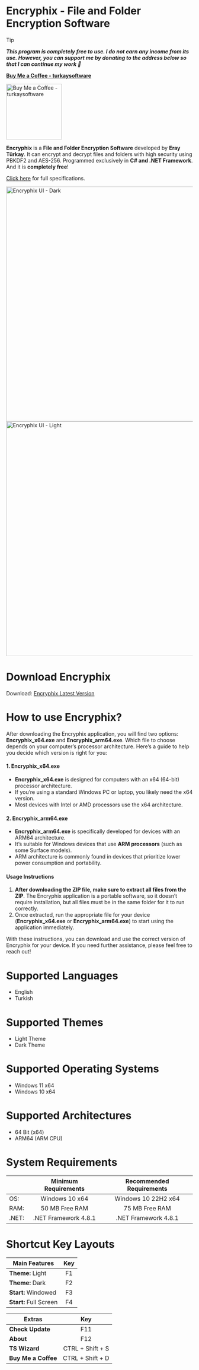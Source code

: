 # Encryphix - File and Folder Encryption Software

> [!TIP]
**_This program is completely free to use. I do not earn any income from its use. However, you can support me by donating to the address below so that I can continue my work 💚_**

**[Buy Me a Coffee - turkaysoftware](https://buymeacoffee.com/turkaysoftware)**

<img width="150" height="150" alt="Buy Me a Coffee - turkaysoftware" src="https://github.com/user-attachments/assets/9987c7dc-f8dd-42ab-a7f9-d8a4fca2e3d5" />

**Encryphix** is a **File and Folder Encryption Software** developed by **Eray Türkay**. It can encrypt and decrypt files and folders with high security using PBKDF2 and AES-256. Programmed exclusively in **C# and .NET Framework**. And it is **completely free**!

[Click here](https://www.turkaysoftware.com/encryphix) for full specifications.

<img width="1010" height="633" alt="Encryphix UI - Dark" src="https://github.com/user-attachments/assets/402a1750-00aa-4e87-988e-1208c1a0227a" />

<img width="1010" height="633" alt="Encryphix UI - Light" src="https://github.com/user-attachments/assets/f0978a5b-fdf1-4220-b0be-0c1e18321e78" />

# Download Encryphix

Download: [Encryphix Latest Version](https://github.com/turkaysoftware/encryphix/releases/latest)

# How to use Encryphix?

After downloading the Encryphix application, you will find two options: **Encryphix_x64.exe** and **Encryphix_arm64.exe**. Which file to choose depends on your computer’s processor architecture. Here’s a guide to help you decide which version is right for you:

#### 1. Encryphix_x64.exe
- **Encryphix_x64.exe** is designed for computers with an x64 (64-bit) processor architecture.
- If you’re using a standard Windows PC or laptop, you likely need the x64 version.
- Most devices with Intel or AMD processors use the x64 architecture.

#### 2. Encryphix_arm64.exe
- **Encryphix_arm64.exe** is specifically developed for devices with an ARM64 architecture.
- It’s suitable for Windows devices that use **ARM processors** (such as some Surface models).
- ARM architecture is commonly found in devices that prioritize lower power consumption and portability.

#### Usage Instructions
1. **After downloading the ZIP file, make sure to extract all files from the ZIP**. The Encryphix application is a portable software, so it doesn’t require installation, but all files must be in the same folder for it to run correctly.
2. Once extracted, run the appropriate file for your device (**Encryphix_x64.exe** or **Encryphix_arm64.exe**) to start using the application immediately.

With these instructions, you can download and use the correct version of Encryphix for your device. If you need further assistance, please feel free to reach out!

# Supported Languages

- English
- Turkish

# Supported Themes

- Light Theme
- Dark Theme

# Supported Operating Systems

- Windows 11 x64
- Windows 10 x64

# Supported Architectures

- 64 Bit (x64)
- ARM64 (ARM CPU)

# System Requirements

|  | Minimum Requirements | Recommended Requirements |
| -- | :--: | :--: |
| OS: | Windows 10 x64 | Windows 10 22H2 x64|
| RAM: | 50 MB Free RAM | 75 MB Free RAM |
| .NET: | .NET Framework 4.8.1 | .NET Framework 4.8.1 |

# Shortcut Key Layouts

| Main Features | Key |
| -- | :--: |
| **Theme:** Light | F1 |
| **Theme:** Dark | F2 |
| **Start:** Windowed | F3 |
| **Start:** Full Screen | F4 |

| Extras | Key |
| -- | :--: |
| **Check Update** | F11 |
| **About** | F12 |
| **TS Wizard** | CTRL + Shift + S |
| **Buy Me a Coffee** | CTRL + Shift + D |
